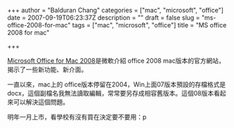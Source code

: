+++
author = "Balduran Chang"
categories = ["mac", "microsoft", "office"]
date = 2007-09-19T06:23:37Z
description = ""
draft = false
slug = "ms-office-2008-for-mac"
tags = ["mac", "microsoft", "office"]
title = "MS office 2008 for mac"

+++


[Microsoft Office for Mac 2008](http://www.macoffice2008.com/ "Microsoft Office for Mac 2008")是微軟介紹 office 2008 mac版本的官方網站，揭示了一些新功能、新介面。

一直以來，mac上的 office版本停留在2004，Win上面07版本預設的存檔格式是docx，這個副檔名我無法讀取編輯，常常要另存成相容舊版本。這個08版本看起來可以解決這個問題。

明年一月上市，看學校有沒有買在決定要不要用：p

